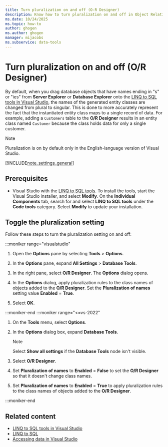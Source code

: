 ```yaml
---
title: Turn pluralization on and off (O-R Designer)
description: Know how to turn pluralization on and off in Object Relational Designer (O/R Designer). The default setting converts plural names to singular.
ms.date: 10/24/2025
ms.topic: how-to
author: ghogen
ms.author: ghogen
manager: mijacobs
ms.subservice: data-tools
---
```


# Turn pluralization on and off (O/R Designer)

By default, when you drag database objects that have names ending in "s" or "ies" from **Server Explorer** or **Database Explorer** onto the [LINQ to SQL tools in Visual Studio](../data-tools/linq-to-sql-tools-in-visual-studio2.md), the names of the generated entity classes are changed from plural to singular. This is done to more accurately represent the fact that the instantiated entity class maps to a single record of data. For example, adding a `Customers` table to the **O/R Designer** results in an entity class named `Customer` because the class holds data for only a single customer.

> [!NOTE]
> Pluralization is on by default only in the English-language version of Visual Studio.

[!INCLUDE[note_settings_general](../data-tools/includes/note_settings_general_md.md)]

## Prerequisites

- Visual Studio with the [LINQ to SQL tools](../data-tools/linq-to-sql-tools-in-visual-studio2.md). To install the tools, start the Visual Studio installer, and select **Modify**. On the **Individual Components** tab, search for and select **LINQ to SQL tools** under the **Code tools** category. Select **Modify** to update your installation.

## Toggle the pluralization setting

Follow these steps to turn the pluralization setting on and off:

:::moniker range="visualstudio"

1. Open the **Options** pane by selecting **Tools** > **Options**.

1. In the **Options** pane, expand **All Settings** > **Database Tools**.

1. In the right pane, select **O/R Designer**. The **Options** dialog opens.

1. In the **Options** dialog, apply pluralization rules to the class names of objects added to the **O/R Designer**. Set the **Pluralization of names** setting value **Enabled** = **True**.

1. Select **OK**.

:::moniker-end
:::moniker range="<=vs-2022"

1. On the **Tools** menu, select **Options**.

2. In the **Options** dialog box, expand **Database Tools**.

    > [!NOTE]
    > Select **Show all settings** if the **Database Tools** node isn't visible.

3. Select **O/R Designer**.

4. Set **Pluralization of names** to **Enabled** = **False** to set the **O/R Designer** so that it doesn't change class names.

5. Set **Pluralization of names** to **Enabled** = **True** to apply pluralization rules to the class names of objects added to the **O/R Designer**.

:::moniker-end

## Related content

- [LINQ to SQL tools in Visual Studio](../data-tools/linq-to-sql-tools-in-visual-studio2.md)
- [LINQ to SQL](/dotnet/framework/data/adonet/sql/linq/index)
- [Accessing data in Visual Studio](../data-tools/accessing-data-in-visual-studio.md)
